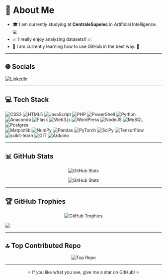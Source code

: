 <!-- 👋 Hey there, I'm [Votre Nom] -->

# 💫 About Me
- 🎓 I am currently studying at **CentraleSupelec** in Artificial Intelligence. :computer:  
- 📈 I really enjoy analyzing datasets!! :chart_with_upwards_trend:  
- 🤙 I am currently learning how to use GitHub in the best way. :call_me_hand:  

---

## 🌐 Socials
[![LinkedIn][linkedin-shield]][linkedin-url]

---

## 💻 Tech Stack
<p>
  <img alt="CSS3" src="https://img.shields.io/badge/-CSS3-1572B6?style=flat-square&logo=css3&logoColor=white" />
  <img alt="HTML5" src="https://img.shields.io/badge/-HTML5-E34F26?style=flat-square&logo=html5&logoColor=white" />
  <img alt="JavaScript" src="https://img.shields.io/badge/-JavaScript-F7DF1E?style=flat-square&logo=javascript&logoColor=black" />
  <img alt="PHP" src="https://img.shields.io/badge/-PHP-777BB4?style=flat-square&logo=php&logoColor=white" />
  <img alt="PowerShell" src="https://img.shields.io/badge/-PowerShell-5391FE?style=flat-square&logo=windows-powershell&logoColor=white" />
  <img alt="Python" src="https://img.shields.io/badge/-Python-3776AB?style=flat-square&logo=python&logoColor=white" />
  <img alt="Anaconda" src="https://img.shields.io/badge/-Anaconda-44A833?style=flat-square&logo=anaconda&logoColor=white" />
  <img alt="Flask" src="https://img.shields.io/badge/-Flask-000000?style=flat-square&logo=flask&logoColor=white" />
  <img alt="Web3.js" src="https://img.shields.io/badge/-Web3.js-F16822?style=flat-square&logo=ethereum&logoColor=white" />
  <img alt="WordPress" src="https://img.shields.io/badge/-WordPress-21759B?style=flat-square&logo=wordpress&logoColor=white" />
  <img alt="NodeJS" src="https://img.shields.io/badge/-Node.js-339933?style=flat-square&logo=node.js&logoColor=white" />
  <img alt="MySQL" src="https://img.shields.io/badge/-MySQL-4479A1?style=flat-square&logo=mysql&logoColor=white" />
  <img alt="Postgres" src="https://img.shields.io/badge/-PostgreSQL-336791?style=flat-square&logo=postgresql&logoColor=white" />
  <br/>
  <img alt="Matplotlib" src="https://img.shields.io/badge/-Matplotlib-11557C?style=flat-square&logo=matplotlib&logoColor=white" />
  <img alt="NumPy" src="https://img.shields.io/badge/-NumPy-013243?style=flat-square&logo=numpy&logoColor=white" />
  <img alt="Pandas" src="https://img.shields.io/badge/-Pandas-150458?style=flat-square&logo=pandas&logoColor=white" />
  <img alt="PyTorch" src="https://img.shields.io/badge/-PyTorch-EE4C2C?style=flat-square&logo=pytorch&logoColor=white" />
  <img alt="SciPy" src="https://img.shields.io/badge/-SciPy-8CAAE6?style=flat-square&logo=scipy&logoColor=white" />
  <img alt="TensorFlow" src="https://img.shields.io/badge/-TensorFlow-FF6F00?style=flat-square&logo=tensorflow&logoColor=white" />
  <img alt="scikit-learn" src="https://img.shields.io/badge/-scikit--learn-F7931E?style=flat-square&logo=scikit-learn&logoColor=white" />
  <img alt="GIT" src="https://img.shields.io/badge/-Git-F05032?style=flat-square&logo=git&logoColor=white" />
  <img alt="Arduino" src="https://img.shields.io/badge/-Arduino-00979D?style=flat-square&logo=arduino&logoColor=white" />
</p>

---

## 📊 GitHub Stats
<p align="center">
  <img src="https://github-readme-stats.vercel.app/api?username=toommttom&show_icons=true&theme=dracula" alt="GitHub Stats" />
</p>

<p align="center">
  <img src="https://github-readme-stats.vercel.app/api?username=toommttom&show_icons=true&theme=synthwave" alt="GitHub Stats" />
</p>

---

## 🏆 GitHub Trophies
<p align="center">
  <img src="https://github-profile-trophy.vercel.app/?username=toommttom&theme=dracula&column=8" alt="GitHub Trophies" />
</p>




<img
  src="https://github-readme-stats.vercel.app/api/top-langs/?username=toommttom&layout=compact&theme=dark&hide_border=true"
/>

---

## 🔝 Top Contributed Repo
<p align="center">
  <img src="https://github-readme-stats.vercel.app/api/pin/?username=toommttom&repo=Network_monitoring_dashboard
&theme=radical" alt="Top Repo" />
</p>

---

<p align="center">⭐️ If you like what you see, give me a star on GitHub! ⭐️</p>

<!-- Links -->
[linkedin-shield]: https://img.shields.io/badge/-LinkedIn-0077B5?style=flat-square&logo=linkedin&logoColor=white
[linkedin-url]: https://www.linkedin.com/in/tomfluzin
